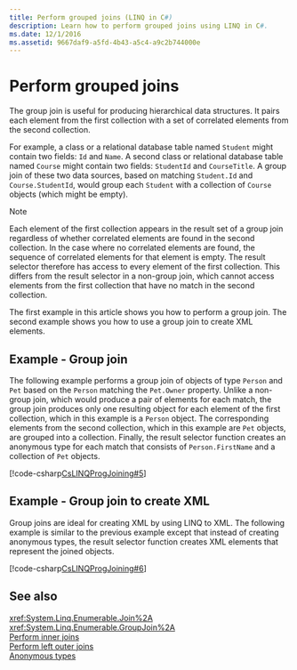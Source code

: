 ```yaml
---
title: Perform grouped joins (LINQ in C#)
description: Learn how to perform grouped joins using LINQ in C#.
ms.date: 12/1/2016
ms.assetid: 9667daf9-a5fd-4b43-a5c4-a9c2b744000e
---
```

# Perform grouped joins

The group join is useful for producing hierarchical data structures. It pairs each element from the first collection with a set of correlated elements from the second collection.

For example, a class or a relational database table named `Student` might contain two fields: `Id` and `Name`. A second class or relational database table named `Course` might contain two fields: `StudentId` and `CourseTitle`. A group join of these two data sources, based on matching `Student.Id` and `Course.StudentId`, would group each `Student` with a collection of `Course` objects (which might be empty).

> [!NOTE]
> Each element of the first collection appears in the result set of a group join regardless of whether correlated elements are found in the second collection. In the case where no correlated elements are found, the sequence of correlated elements for that element is empty. The result selector therefore has access to every element of the first collection. This differs from the result selector in a non-group join, which cannot access elements from the first collection that have no match in the second collection.

The first example in this article shows you how to perform a group join. The second example shows you how to use a group join to create XML elements.

## Example - Group join

The following example performs a group join of objects of type `Person` and `Pet` based on the `Person` matching the `Pet.Owner` property. Unlike a non-group join, which would produce a pair of elements for each match, the group join produces only one resulting object for each element of the first collection, which in this example is a `Person` object. The corresponding elements from the second collection, which in this example are `Pet` objects, are grouped into a collection. Finally, the result selector function creates an anonymous type for each match that consists of `Person.FirstName` and a collection of `Pet` objects.

[!code-csharp[CsLINQProgJoining#5](~/samples/snippets/csharp/concepts/linq/how-to-perform-grouped-joins_1.cs)]

## Example - Group join to create XML

Group joins are ideal for creating XML by using LINQ to XML. The following example is similar to the previous example except that instead of creating anonymous types, the result selector function creates XML elements that represent the joined objects.

[!code-csharp[CsLINQProgJoining#6](~/samples/snippets/csharp/concepts/linq/how-to-perform-grouped-joins_2.cs)]

## See also

<xref:System.Linq.Enumerable.Join%2A>  
<xref:System.Linq.Enumerable.GroupJoin%2A>  
[Perform inner joins](perform-inner-joins.md)  
[Perform left outer joins](perform-left-outer-joins.md)  
[Anonymous types](../programming-guide/classes-and-structs/anonymous-types.md)  
